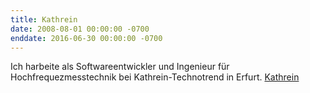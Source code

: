 ```yaml
---
title: Kathrein
date: 2008-08-01 00:00:00 -0700
enddate: 2016-06-30 00:00:00 -0700
---
```


Ich harbeite als Softwareentwickler und Ingenieur für Hochfrequezmesstechnik bei Kathrein-Technotrend in Erfurt.
[Kathrein](https://www.kathrein-ds.com/)

